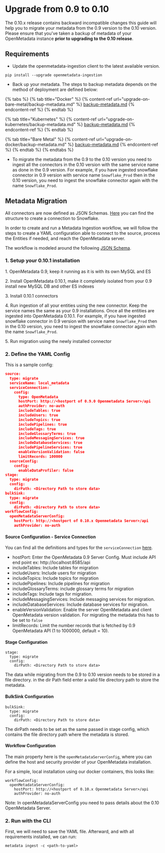 # Upgrade from 0.9 to 0.10

The 0.10.x release contains backward incompatible changes this guide will help you to migrate your metadata from the 0.9 version to the 0.10 version. Please ensure that you've taken a backup of metadata of your OpenMetadata instance **prior to upgrading to the 0.10 release**.

## Requirements

* Update the openmetadata-ingestion client to the latest available version.

```
pip install --upgrade openmetadata-ingestion
```

* Back up your metadata. The steps to backup metadata depends on the method of deployment are defined below:

{% tabs %}
{% tab title="Docker" %}
{% content-ref url="upgrade-on-bare-metal/backup-metadata.md" %}
[backup-metadata.md](upgrade-on-bare-metal/backup-metadata.md)
{% endcontent-ref %}
{% endtab %}

{% tab title="Kubernetes" %}
{% content-ref url="upgrade-on-kubernetes/backup-metadata.md" %}
[backup-metadata.md](upgrade-on-kubernetes/backup-metadata.md)
{% endcontent-ref %}
{% endtab %}

{% tab title="Bare Metal" %}
{% content-ref url="upgrade-on-docker/backup-metadata.md" %}
[backup-metadata.md](upgrade-on-docker/backup-metadata.md)
{% endcontent-ref %}
{% endtab %}
{% endtabs %}

* To migrate the metadata from the 0.9 to the 0.10 version you need to ingest all the connectors in the 0.10 version with the same service name as done in the 0.9 version. For example, if you have ingested snowflake connector in 0.9 version with service name `Snowflake_Prod` then in the 0.10 version, you need to ingest the snowflake connector again with the name `Snowflake_Prod`.

## Metadata Migration <a href="#requirements" id="requirements"></a>

All connectors are now defined as JSON Schemas. [Here](https://github.com/open-metadata/OpenMetadata/blob/main/catalog-rest-service/src/main/resources/json/schema/entity/services/connections/metadata/openMetadataConnection.json) you can find the structure to create a connection to Snowflake.

In order to create and run a Metadata Ingestion workflow, we will follow the steps to create a YAML configuration able to connect to the source, process the Entities if needed, and reach the OpenMetadata server.

The workflow is modeled around the following [JSON Schema](https://github.com/open-metadata/OpenMetadata/blob/main/catalog-rest-service/src/main/resources/json/schema/metadataIngestion/workflow.json).

### 1.  Setup your 0.10.1 installation

&#x20;  1\. OpenMetadata 0.9, keep it running as it is with its own MySQL and ES

&#x20;  2\. Install OpenMetadata 0.10.1, make it completely isolated from your 0.9 install new MySQL DB and other ES indexes

&#x20;  3\. Install 0.10.1 connectors

&#x20;  4\. Run ingestion of all your entities using the new connector. Keep the service names the same as your 0.9 installations. Once all the entities are ingested into OpenMetadata 0.10.1.  For example, if you have ingested snowflake connector in 0.9 version with service name `Snowflake_Prod` then in the 0.10 version, you need to ingest the snowflake connector again with the name `Snowflake_Prod`.

&#x20; 5\. Run migration using the newly installed connector

### 2. Define the YAML Config

This is a sample config:

```json
source:
  type: migrate
  serviceName: local_metadata
  serviceConnection:
    config:
      type: OpenMetadata
      hostPort: http://<hostport of 0.9.0 Openmetadata Server>/api
      authProvider: no-auth
      includeTables: true
      includeUsers: true
      includeTopics: true
      includePipelines: true
      includeTags: true
      includeGlossaryTerms: true
      includeMessagingServices: true
      includeDatabaseServices: true
      includePipelineServices: true
      enableVersionValidation: false
      limitRecords: 100000
  sourceConfig:
    config:
      enableDataProfiler: false
stage:
  type: migrate
  config:
    dirPath: <Directory Path to store data>
bulkSink:
  type: migrate
  config:
    dirPath: <Directory Path to store data>
workflowConfig:
  openMetadataServerConfig:
    hostPort: http://<hostport of 0.10.x Openmetadata Server>/api
    authProvider: no-auth
```

#### Source Configuration - Service Connection

You can find all the definitions and types for the `serviceConnection` [here](https://github.com/open-metadata/OpenMetadata/blob/main/catalog-rest-service/src/main/resources/json/schema/entity/services/connections/database/clickhouseConnection.json).

* hostPort: Enter the OpenMetadata 0.9 Server Config. Must include API end point ex: http://localhost:8585/api
* includeTables: Include tables for migration
* includeUsers: Include users for migration
* includeTopics: Include topics for migration
* includePipelines: Include pipelines for migration
* includeGlossaryTerms: include glossary terms for migration
* includeTags: Include tags for migration.
* includeMessagingServices: Include messaging services for migration.
* includeDatabaseServices: Include database services for migration.
* enableVersionValidation: Enable the server OpenMetadata and client OpenMetadata version validation. For migrating the metadata this has to be set to `false`
* limitRecords: Limit the number records that is fetched by 0.9 OpenMetadata API (1 to 1000000, default = 10).

#### Stage Configuration

```
stage:
  type: migrate
  config:
    dirPath: <Directory Path to store data>
```

The data while migrating from the 0.9 to 0.10 version needs to be stored in a file directory. in the dir Path field enter a valid file directory path to store the metadata.&#x20;

#### BulkSink Configuration

```
bulkSink:
  type: migrate
  config:
    dirPath: <Directory Path to store data>
```

The dirPath needs to be set as the same passed in stage config, which contains the file directory path where the metadata is stored.

#### Workflow Configuration

The main property here is the `openMetadataServerConfig`, where you can define the host and security provider of your OpenMetadata installation.

For a simple, local installation using our docker containers, this looks like:

```
workflowConfig:
  openMetadataServerConfig:
    hostPort: http://<hostport of 0.10.x Openmetadata Server>/api
    authProvider: no-auth
```

Note: In openMetadataServerConfig you need to pass details about the 0.10 OpenMetadata Server.

### 2. Run with the CLI

First, we will need to save the YAML file. Afterward, and with all requirements installed, we can run:

```
metadata ingest -c <path-to-yaml>
```
